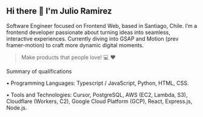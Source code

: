 ## Hi there 👋 I'm Julio Ramirez
Software Engineer focused on Frontend Web, based in Santiago, Chile.
I’m a frontend developer passionate about turning ideas into seamless, interactive experiences. Currently diving into GSAP and Motion (prev framer-motion) to craft more dynamic digital moments. 
> Make products that people love! 💻 ❤️

Summary of qualifications

• Programming Languages: Typescript / JavaScript, Python, HTML, CSS.

• Tools and Technologies: Cursor, PostgreSQL, AWS (EC2, Lambda, S3), Cloudflare (Workers, C2), Google Cloud Platform
(GCP), React, Express.js, Node.js.


<!--
![Wh-Test](https://res.cloudinary.com/juliorafrecloud/image/upload/v1594355467/Portfolio/wh-Test.png)
![Acreditador DuocUC](https://res.cloudinary.com/juliorafrecloud/image/upload/v1594355467/Portfolio/Acreditador_tile.png)

**JulioAndresRamirez/JulioAndresRamirez** is a ✨ _special_ ✨ repository because its `README.md` (this file) appears on your GitHub profile.

Here are some ideas to get you started:

- 🔭 I’m currently working on ...
- 🌱 I’m currently learning ...
- 👯 I’m looking to collaborate on ...
- 🤔 I’m looking for help with ...
- 💬 Ask me about ...
- 📫 How to reach me: ...
- 😄 Pronouns: ...
- ⚡ Fun fact: ...
-->
